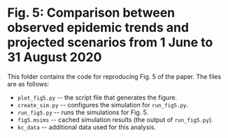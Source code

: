 # Fig. 5: Comparison between observed epidemic trends and projected scenarios from 1 June to 31 August 2020 

This folder contains the code for reproducing Fig. 5 of the paper. The files are as follows:

- `plot_fig5.py` -- the script file that generates the figure.
- `create_sim.py` -- configures the simulation for `run_fig5.py`.
- `run_fig5.py` -- runs the simulations for Fig. 5.
- `fig5.msims` -- cached simulation results (the output of `run_fig5.py`).
- `kc_data` -- additional data used for this analysis.
